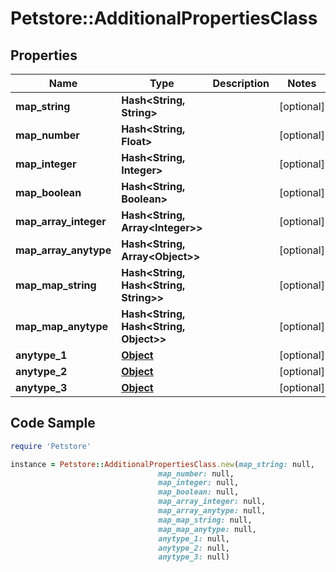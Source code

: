 # Petstore::AdditionalPropertiesClass

## Properties

Name | Type | Description | Notes
------------ | ------------- | ------------- | -------------
**map_string** | **Hash&lt;String, String&gt;** |  | [optional] 
**map_number** | **Hash&lt;String, Float&gt;** |  | [optional] 
**map_integer** | **Hash&lt;String, Integer&gt;** |  | [optional] 
**map_boolean** | **Hash&lt;String, Boolean&gt;** |  | [optional] 
**map_array_integer** | **Hash&lt;String, Array&lt;Integer&gt;&gt;** |  | [optional] 
**map_array_anytype** | **Hash&lt;String, Array&lt;Object&gt;&gt;** |  | [optional] 
**map_map_string** | **Hash&lt;String, Hash&lt;String, String&gt;&gt;** |  | [optional] 
**map_map_anytype** | **Hash&lt;String, Hash&lt;String, Object&gt;&gt;** |  | [optional] 
**anytype_1** | [**Object**](.md) |  | [optional] 
**anytype_2** | [**Object**](.md) |  | [optional] 
**anytype_3** | [**Object**](.md) |  | [optional] 

## Code Sample

```ruby
require 'Petstore'

instance = Petstore::AdditionalPropertiesClass.new(map_string: null,
                                 map_number: null,
                                 map_integer: null,
                                 map_boolean: null,
                                 map_array_integer: null,
                                 map_array_anytype: null,
                                 map_map_string: null,
                                 map_map_anytype: null,
                                 anytype_1: null,
                                 anytype_2: null,
                                 anytype_3: null)
```


